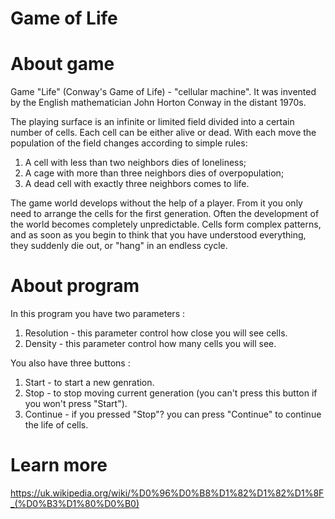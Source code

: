 # Game of Life

# About game
Game "Life" (Conway's Game of Life) - "cellular machine". It was invented by the English mathematician John Horton Conway in the distant 1970s.

The playing surface is an infinite or limited field divided into a certain number of cells. Each cell can be either alive or dead. With each move the population of the field changes according to simple rules:
1) A cell with less than two neighbors dies of loneliness;
2) A cage with more than three neighbors dies of overpopulation;
3) A dead cell with exactly three neighbors comes to life.

The game world develops without the help of a player. From it you only need to arrange the cells for the first generation. Often the development of the world becomes completely unpredictable. Cells form complex patterns, and as soon as you begin to think that you have understood everything, they suddenly die out, or "hang" in an endless cycle.

# About program
In this program you have two parameters :
1) Resolution - this parameter control how close you will see cells.
2) Density - this parameter control how many cells you will see.

You also have three buttons :
1) Start - to start a new genration.
2) Stop - to stop moving current generation (you can't press this button if you won't press "Start").
3) Continue - if you pressed "Stop"? you can press "Continue" to continue the life of cells.

# Learn more
https://uk.wikipedia.org/wiki/%D0%96%D0%B8%D1%82%D1%82%D1%8F_(%D0%B3%D1%80%D0%B0)

